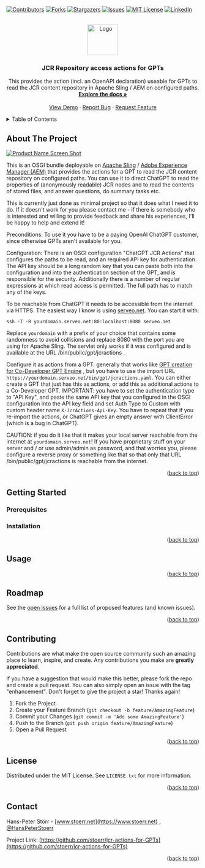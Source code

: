 <!-- Thanks to https://github.com/othneildrew/Best-README-Template/ -->
<a name="readme-top"></a>

<!-- PROJECT SHIELDS -->
[![Contributors][contributors-shield]][contributors-url]
[![Forks][forks-shield]][forks-url]
[![Stargazers][stars-shield]][stars-url]
[![Issues][issues-shield]][issues-url]
[![MIT License][license-shield]][license-url]
[![LinkedIn][linkedin-shield]][linkedin-url]

<!-- PROJECT LOGO -->
<br />
<div align="center">
  <a href="https://github.com/stoerr/jcr-actions-for-GPTs">
    <img src="images/logo.png" alt="Logo" width="80" height="80">
  </a>

<h3 align="center">JCR Repository access actions for GPTs</h3>

  <p align="center">
    This provides the action (incl. an OpenAPI declaration) useable for GPTs to read the JCR content repository
    in Apache Sling / AEM on configured paths.
    <br />
    <a href="https://github.com/stoerr/jcr-actions-for-GPTs"><strong>Explore the docs »</strong></a>
    <br />
    <br />
    <a href="https://github.com/stoerr/jcr-actions-for-GPTs">View Demo</a>
    ·
    <a href="https://github.com/stoerr/jcr-actions-for-GPTs/issues">Report Bug</a>
    ·
    <a href="https://github.com/stoerr/jcr-actions-for-GPTs/issues">Request Feature</a>
  </p>
</div>



<!-- TABLE OF CONTENTS -->
<details>
  <summary>Table of Contents</summary>
  <ol>
    <li>
      <a href="#about-the-project">About The Project</a>
      <ul>
        <li><a href="#built-with">Built With</a></li>
      </ul>
    </li>
    <li>
      <a href="#getting-started">Getting Started</a>
      <ul>
        <li><a href="#prerequisites">Prerequisites</a></li>
        <li><a href="#installation">Installation</a></li>
      </ul>
    </li>
    <li><a href="#usage">Usage</a></li>
    <li><a href="#roadmap">Roadmap</a></li>
    <li><a href="#contributing">Contributing</a></li>
    <li><a href="#license">License</a></li>
    <li><a href="#contact">Contact</a></li>
    <li><a href="#acknowledgments">Acknowledgments</a></li>
  </ol>
</details>



<!-- ABOUT THE PROJECT -->

## About The Project

[![Product Name Screen Shot][product-screenshot]](https://example.com)

This is an OSGI bundle deployable on [Apache Sling](https://sling.apache.org/) /
[Adobe Experience Manager (AEM)](https://business.adobe.com/uk/products/experience-manager/adobe-experience-manager.html)
that provides the actions for a
GPT to read the JCR content repository on configured paths. You can use it to direct ChatGPT to read the properties of
(anonymously readable) JCR nodes and to read the contents of stored files, and answer questions, do summary tasks etc.

This is currently just done as minimal project so that it does what I need it to do. If it doesn't work for you
please contact me - if there is somebody who is interested and willing to provide feedback and share his experiences,
I'll be happy to help and extend it!

Preconditions: To use it you have to be a paying OpenAI ChatGPT customer,
since otherwise GPTs aren't available for you.

Configuration: There is an OSGI configuration "ChatGPT JCR Actions" that
configures the paths to be read, and an required API key for authentication.
The API key should be a long random key
that you can paste both into the configuration and into the authentication section of the GPT, and is responsible for
the security. Additionally there is a number of regular expressions at which read access is permitted. The full path has
to match any of the keys.

To be reachable from ChatGPT it needs to be accessible from the internet via HTTPS. The easiest way I know is using
[serveo.net](https://serveo.net/). You can start it with:

```
ssh -T -R yourdomain.serveo.net:80:localhost:8080 serveo.net
```

Replace `yourdomain` with a prefix of your choice that contains some randomness to avoid collisions and replace 8080
with the port you are using for Apache Sling. The servlet
only works if it was configured and is available at the URL /bin/public/gpt/jcractions .

Configure it as actions from a GPT: generally that works like
[GPT creation for Co-Developer GPT Engine](https://codevelopergptengine.stoerr.net/gpt.html) ,
but you have to use the import URL `https://yourdomain.serveo.net/bin/gpt/jcractions.yaml`.
You can either create a GPT that just has this as actions, or
add this as additional actions to a Co-Developer GPT.
IMPORTANT: you have to set the authentication type to "API Key", and paste the same API key that you configured in the
OSGI configuration into the API key field and set Auth Type to Custom with custom header name `X-JcrActions-Api-Key`.
You have to repeat that if you re-import the actions, or ChatGPT gives an empty answer with ClientError (which is a bug
in ChatGPT).

CAUTION: if you do it like that it makes your local server reachable from the internet at `yourdomain.serveo.net`! If
you have proprietary stuff on your server and / or use admin/admin as password, and that worries you, please configure a
reverse proxy or something like that so that only that URL /bin/public/gpt/jcractions is reachable from the internet.

<p align="right">(<a href="#readme-top">back to top</a>)</p>

<!-- 
### Built With

* [![Maven][Maven-shield]][Maven-url]
* [![Apache Sling][Sling-shield]][Sling-url]

<p align="right">(<a href="#readme-top">back to top</a>)</p>
 -->


<!-- GETTING STARTED -->

## Getting Started

### Prerequisites

### Installation

<p align="right">(<a href="#readme-top">back to top</a>)</p>



<!-- USAGE EXAMPLES -->

## Usage

<p align="right">(<a href="#readme-top">back to top</a>)</p>



<!-- ROADMAP -->

## Roadmap

<!-- 
- [ ] Feature 1
- [ ] Feature 2
- [ ] Feature 3
    - [ ] Nested Feature
-->

See the [open issues](https://github.com/stoerr/jcr-actions-for-GPTs/issues) for a full list of proposed features (and
known issues).

<p align="right">(<a href="#readme-top">back to top</a>)</p>


<!-- CONTRIBUTING -->

## Contributing

Contributions are what make the open source community such an amazing place to learn, inspire, and create. Any
contributions you make are **greatly appreciated**.

If you have a suggestion that would make this better, please fork the repo and create a pull request. You can also
simply open an issue with the tag "enhancement".
Don't forget to give the project a star! Thanks again!

1. Fork the Project
2. Create your Feature Branch (`git checkout -b feature/AmazingFeature`)
3. Commit your Changes (`git commit -m 'Add some AmazingFeature'`)
4. Push to the Branch (`git push origin feature/AmazingFeature`)
5. Open a Pull Request

<p align="right">(<a href="#readme-top">back to top</a>)</p>



<!-- LICENSE -->

## License

Distributed under the MIT License. See `LICENSE.txt` for more information.

<p align="right">(<a href="#readme-top">back to top</a>)</p>



<!-- CONTACT -->

## Contact

Hans-Peter Störr - [www.stoerr.net](https://www.stoerr.net) , [@HansPeterStoerr](https://twitter.com/HansPeterStoerr)

Project Link: [https://github.com/stoerr/jcr-actions-for-GPTs](https://github.com/stoerr/jcr-actions-for-GPTs)

<p align="right">(<a href="#readme-top">back to top</a>)</p>



<!-- ACKNOWLEDGMENTS -->

<!-- ## Acknowledgments

* []()
* []()
* []()

<p align="right">(<a href="#readme-top">back to top</a>)</p>
-->


<!-- MARKDOWN LINKS & IMAGES -->
<!-- https://www.markdownguide.org/basic-syntax/#reference-style-links -->

[contributors-shield]: https://img.shields.io/github/contributors/stoerr/jcr-actions-for-GPTs.svg?style=for-the-badge

[contributors-url]: https://github.com/stoerr/jcr-actions-for-GPTs/graphs/contributors

[forks-shield]: https://img.shields.io/github/forks/stoerr/jcr-actions-for-GPTs.svg?style=for-the-badge

[forks-url]: https://github.com/stoerr/jcr-actions-for-GPTs/network/members

[stars-shield]: https://img.shields.io/github/stars/stoerr/jcr-actions-for-GPTs.svg?style=for-the-badge

[stars-url]: https://github.com/stoerr/jcr-actions-for-GPTs/stargazers

[issues-shield]: https://img.shields.io/github/issues/stoerr/jcr-actions-for-GPTs.svg?style=for-the-badge

[issues-url]: https://github.com/stoerr/jcr-actions-for-GPTs/issues

[license-shield]: https://img.shields.io/github/license/stoerr/jcr-actions-for-GPTs.svg?style=for-the-badge

[license-url]: https://github.com/stoerr/jcr-actions-for-GPTs/blob/master/LICENSE.txt

[linkedin-shield]: https://img.shields.io/badge/-LinkedIn-black.svg?style=for-the-badge&logo=linkedin&colorB=555

[linkedin-url]: https://linkedin.com/in/hans-peter-störr-5944594

[product-screenshot]: images/screenshot.png
